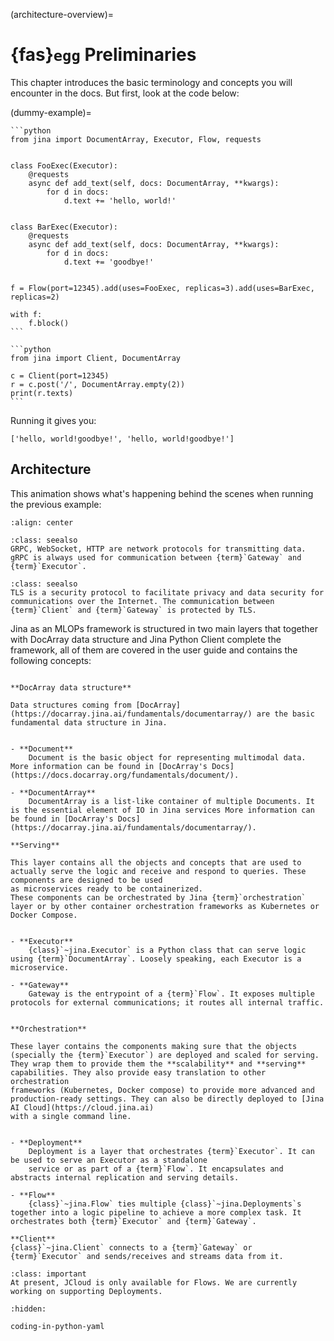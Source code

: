 (architecture-overview)=
# {fas}`egg` Preliminaries

This chapter introduces the basic terminology and concepts you will encounter in the docs. But first, look at the code below:

(dummy-example)=
````{tab} Server
```python
from jina import DocumentArray, Executor, Flow, requests


class FooExec(Executor):
    @requests
    async def add_text(self, docs: DocumentArray, **kwargs):
        for d in docs:
            d.text += 'hello, world!'


class BarExec(Executor):
    @requests
    async def add_text(self, docs: DocumentArray, **kwargs):
        for d in docs:
            d.text += 'goodbye!'


f = Flow(port=12345).add(uses=FooExec, replicas=3).add(uses=BarExec, replicas=2)

with f:
    f.block()
```
````

````{tab} Client
```python
from jina import Client, DocumentArray

c = Client(port=12345)
r = c.post('/', DocumentArray.empty(2))
print(r.texts)
```
````

Running it gives you:

```text
['hello, world!goodbye!', 'hello, world!goodbye!']
```

## Architecture
This animation shows what's happening behind the scenes when running the previous example:


```{figure} arch-overview.svg
:align: center
```

```{hint}
:class: seealso
GRPC, WebSocket, HTTP are network protocols for transmitting data. gRPC is always used for communication between {term}`Gateway` and {term}`Executor`.
```

```{hint}
:class: seealso
TLS is a security protocol to facilitate privacy and data security for communications over the Internet. The communication between {term}`Client` and {term}`Gateway` is protected by TLS.
```

Jina as an MLOPs framework is structured in two main layers that together with DocArray data structure and Jina Python Client complete the framework, all of them are covered in the user guide
and contains the following concepts:

```{glossary}

**DocArray data structure**

Data structures coming from [DocArray](https://docarray.jina.ai/fundamentals/documentarray/) are the basic fundamental data structure in Jina.


- **Document**
    Document is the basic object for representing multimodal data. More information can be found in [DocArray's Docs](https://docs.docarray.org/fundamentals/document/). 

- **DocumentArray**
    DocumentArray is a list-like container of multiple Documents. It is the essential element of IO in Jina services More information can be found in [DocArray's Docs](https://docarray.jina.ai/fundamentals/documentarray/). 

**Serving**

This layer contains all the objects and concepts that are used to actually serve the logic and receive and respond to queries. These components are designed to be used
as microservices ready to be containerized. 
These components can be orchestrated by Jina {term}`orchestration` layer or by other container orchestration frameworks as Kubernetes or Docker Compose.
 

- **Executor**
    {class}`~jina.Executor` is a Python class that can serve logic using {term}`DocumentArray`. Loosely speaking, each Executor is a microservice.

- **Gateway**
    Gateway is the entrypoint of a {term}`Flow`. It exposes multiple protocols for external communications; it routes all internal traffic.


**Orchestration**

These layer contains the components making sure that the objects (specially the {term}`Executor`) are deployed and scaled for serving. 
They wrap them to provide them the **scalability** and **serving** capabilities. They also provide easy translation to other orchestration
frameworks (Kubernetes, Docker compose) to provide more advanced and production-ready settings. They can also be directly deployed to [Jina AI Cloud](https://cloud.jina.ai)
with a single command line.


- **Deployment**
    Deployment is a layer that orchestrates {term}`Executor`. It can be used to serve an Executor as a standalone 
    service or as part of a {term}`Flow`. It encapsulates and abstracts internal replication and serving details.

- **Flow**
    {class}`~jina.Flow` ties multiple {class}`~jina.Deployments`s together into a logic pipeline to achieve a more complex task. It orchestrates both {term}`Executor` and {term}`Gateway`.

**Client**
{class}`~jina.Client` connects to a {term}`Gateway` or {term}`Executor` and sends/receives and streams data from it.

```

```{admonition} Deployments on JCloud
:class: important
At present, JCloud is only available for Flows. We are currently working on supporting Deployments.
```

```{toctree}
:hidden:

coding-in-python-yaml
```
